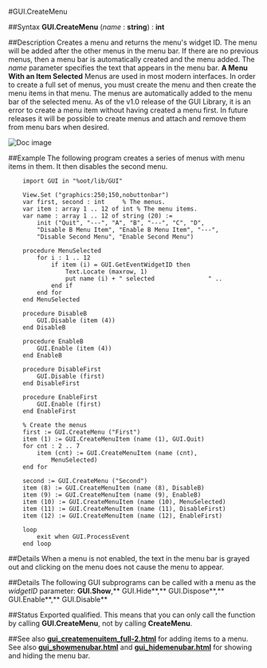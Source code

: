 
#GUI.CreateMenu

##Syntax
**GUI.CreateMenu** (*name* : **string**) : **int**



##Description
Creates a menu and returns the menu's widget ID. The menu will be added after the other menus in the menu bar. If there are no previous menus, then a menu bar is automatically created and the menu added.
The *name* parameter specifies the text that appears in the menu bar.
**A Menu With an Item Selected**
Menus are used in most modern interfaces. In order to create a full set of menus, you must create the menu and then create the menu items in that menu. The menus are automatically added to the menu bar of the selected menu.
As of the v1.0 release of the GUI Library, it is an error to create a menu item without having created a menu first. In future releases it will be possible to create menus and attach and remove them from menu bars when desired.

![Doc image](gui_createmenu01.gif)


##Example
The following program creates a series of menus with menu items in them. It then disables the second menu.



        import GUI in "%oot/lib/GUI"
        
        View.Set ("graphics:250;150,nobuttonbar")
        var first, second : int     % The menus.
        var item : array 1 .. 12 of int % The menu items.
        var name : array 1 .. 12 of string (20) := 
            init ("Quit", "---", "A", "B", "---", "C", "D", 
            "Disable B Menu Item", "Enable B Menu Item", "---", 
            "Disable Second Menu", "Enable Second Menu")
        
        procedure MenuSelected
            for i : 1 .. 12
                if item (i) = GUI.GetEventWidgetID then
                    Text.Locate (maxrow, 1)
                    put name (i) + " selected               " ..
                end if
            end for
        end MenuSelected
        
        procedure DisableB
            GUI.Disable (item (4))
        end DisableB
        
        procedure EnableB
            GUI.Enable (item (4))
        end EnableB
        
        procedure DisableFirst
            GUI.Disable (first)
        end DisableFirst
        
        procedure EnableFirst
            GUI.Enable (first)
        end EnableFirst
        
        % Create the menus
        first := GUI.CreateMenu ("First")
        item (1) := GUI.CreateMenuItem (name (1), GUI.Quit)
        for cnt : 2 .. 7
            item (cnt) := GUI.CreateMenuItem (name (cnt), 
                MenuSelected)
        end for
        
        second := GUI.CreateMenu ("Second")
        item (8) := GUI.CreateMenuItem (name (8), DisableB)
        item (9) := GUI.CreateMenuItem (name (9), EnableB)
        item (10) := GUI.CreateMenuItem (name (10), MenuSelected)
        item (11) := GUI.CreateMenuItem (name (11), DisableFirst)
        item (12) := GUI.CreateMenuItem (name (12), EnableFirst)
        
        loop
            exit when GUI.ProcessEvent
        end loop
##Details
When a menu is not enabled, the text in the menu bar is grayed out and clicking on the menu does not cause the menu to appear.



##Details
The following GUI subprograms can be called with a menu as the *widgetID* parameter:
**GUI.Show**,** GUI.Hide**,** GUI.Dispose**,** GUI.Enable**,** GUI.Disable**



##Status
Exported qualified.
This means that you can only call the function by calling **GUI.CreateMenu**, not by calling **CreateMenu**.



##See also
**[gui_createmenuitem_full-2.html](GUI.CreateMenuItem)** for adding items to a menu. See also **[gui_showmenubar.html](GUI.ShowMenuBar)** and **[gui_hidemenubar.html](GUI.HideMenuBar)** for showing and hiding the menu bar.


